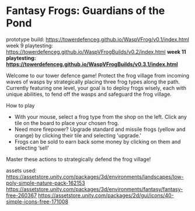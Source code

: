 # Fantasy Frogs: Guardians of the Pond
prototype build: https://towerdefenceg.github.io/WaspVFrog/v0.1/index.html
week 9 playtesting: https://towerdefenceg.github.io/WaspVFrogBuilds/v0.2/index.html
**week 11 playtesting: https://towerdefenceg.github.io/WaspVFrogBuilds/v0.3.1/index.html**

Welcome to our tower defence game! Protect the frog village from incoming waves of wasps by strategically placing three frog types along the path. Currently featuring one level, your goal is to deploy frogs wisely, each with unique abilities, to fend off the wasps and safeguard the frog village. 

How to play 
- With your mouse, select a frog type from the shop on the left. Click any tile on the board to place your chosen frog. 
- Need more firepower? Upgrade standard and missile frogs (yellow and orange) by clicking their tile and selecting 'upgrade.' 
- Frogs can be sold to earn back some money by clicking on them and selecting ‘sell’

Master these actions to strategically defend the frog village! 

assets used:
https://assetstore.unity.com/packages/3d/environments/landscapes/low-poly-simple-nature-pack-162153 
https://assetstore.unity.com/packages/3d/environments/fantasy/fantasy-free-260367 
https://assetstore.unity.com/packages/2d/gui/icons/40-simple-icons-free-171008
